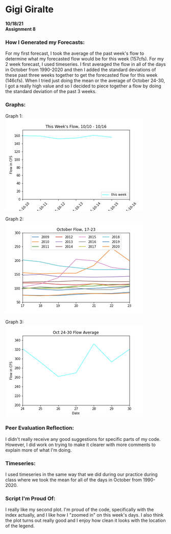 # Gigi Giralte
**10/18/21** \
**Assignment 8**

### How I Generated my Forecasts:
For my first forecast, I took the average of the past week's flow to determine what my forecasted flow would be for this week (157cfs). For my 2 week forecast, I used timeseries. I first averaged the flow in all of the days in October from 1990-2020 and then I added the standard deviations of these past three weeks together to get the forecasted flow for this week (146cfs). When I tried just doing the mean or the average of October 24-30, I got a really high value and so I decided to piece together a flow by doing the standard deviation of the past 3 weeks.

### Graphs:
Graph 1:\
![](assets/giralte_HW8-7e13697a.png)

Graph 2:\
![](assets/giralte_HW8-250f43c2.png)

Graph 3:\
![](assets/giralte_HW8-6eef1ff9.png)

### Peer Evaluation Reflection:
I didn't really receive any good suggestions for specific parts of my code. However, I did work on trying to make it clearer with more comments to explain more of what I'm doing.

### Timeseries:
I used timeseries in the same way that we did during our practice during class where we took the mean for all of the days in October from 1990-2020.

### Script I'm Proud Of:
I really like my second plot. I'm proud of the code, specifically with the index actually, and I like how I "zoomed in" on this week's days. I also think the plot turns out really good and I enjoy how clean it looks with the location of the legend.
